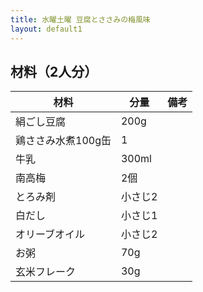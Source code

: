```yaml
---
title: 水曜土曜 豆腐とささみの梅風味
layout: default1
---
```

## 材料（2人分）

| 材料 | 分量 | 備考 |
| --- | --- | ---- |
| 絹ごし豆腐 | 200g | |
| 鶏ささみ水煮100g缶 | 1 | |
| 牛乳 | 300ml | |
| 南高梅 | 2個 | |
| とろみ剤 | 小さじ2 | |
| 白だし | 小さじ1 | |
| オリーブオイル | 小さじ2 | |
| お粥 | 70g | |
| 玄米フレーク | 30g | |